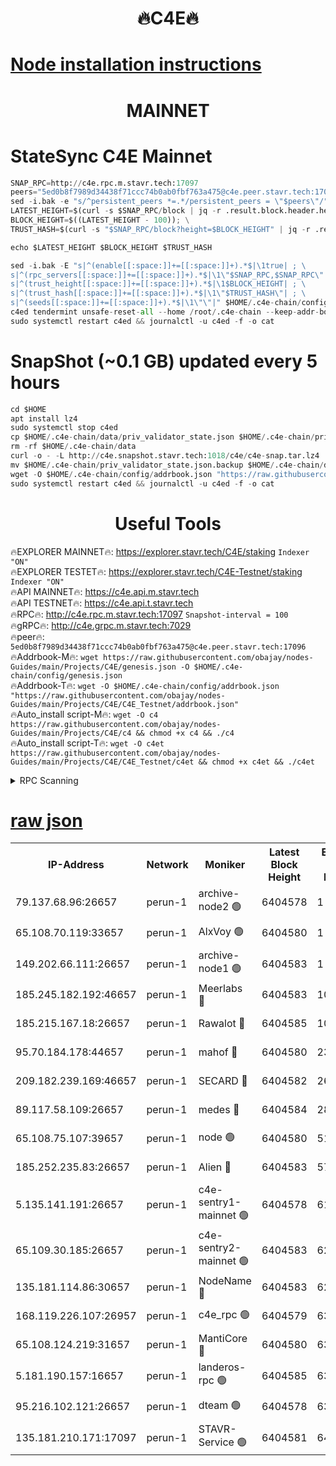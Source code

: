 <h1 align="center"> 🔥C4E🔥</h1>

[Node installation instructions](https://github.com/obajay/nodes-Guides/tree/main/Projects/C4E)
=

<h1 align="center"> MAINNET</h1>

# StateSync C4E Mainnet
```python
SNAP_RPC=http://c4e.rpc.m.stavr.tech:17097
peers="5ed0b8f7989d34438f71ccc74b0ab0fbf763a475@c4e.peer.stavr.tech:17096"
sed -i.bak -e "s/^persistent_peers *=.*/persistent_peers = \"$peers\"/" $HOME/.c4e-chain/config/config.toml
LATEST_HEIGHT=$(curl -s $SNAP_RPC/block | jq -r .result.block.header.height); \
BLOCK_HEIGHT=$((LATEST_HEIGHT - 100)); \
TRUST_HASH=$(curl -s "$SNAP_RPC/block?height=$BLOCK_HEIGHT" | jq -r .result.block_id.hash)

echo $LATEST_HEIGHT $BLOCK_HEIGHT $TRUST_HASH

sed -i.bak -E "s|^(enable[[:space:]]+=[[:space:]]+).*$|\1true| ; \
s|^(rpc_servers[[:space:]]+=[[:space:]]+).*$|\1\"$SNAP_RPC,$SNAP_RPC\"| ; \
s|^(trust_height[[:space:]]+=[[:space:]]+).*$|\1$BLOCK_HEIGHT| ; \
s|^(trust_hash[[:space:]]+=[[:space:]]+).*$|\1\"$TRUST_HASH\"| ; \
s|^(seeds[[:space:]]+=[[:space:]]+).*$|\1\"\"|" $HOME/.c4e-chain/config/config.toml
c4ed tendermint unsafe-reset-all --home /root/.c4e-chain --keep-addr-book
sudo systemctl restart c4ed && journalctl -u c4ed -f -o cat
```
# SnapShot (~0.1 GB) updated every 5 hours
```python
cd $HOME
apt install lz4
sudo systemctl stop c4ed
cp $HOME/.c4e-chain/data/priv_validator_state.json $HOME/.c4e-chain/priv_validator_state.json.backup
rm -rf $HOME/.c4e-chain/data
curl -o - -L http://c4e.snapshot.stavr.tech:1018/c4e/c4e-snap.tar.lz4 | lz4 -c -d - | tar -x -C $HOME/.c4e-chain --strip-components 2
mv $HOME/.c4e-chain/priv_validator_state.json.backup $HOME/.c4e-chain/data/priv_validator_state.json
wget -O $HOME/.c4e-chain/config/addrbook.json "https://raw.githubusercontent.com/obajay/nodes-Guides/main/Projects/C4E/addrbook.json"
sudo systemctl restart c4ed && journalctl -u c4ed -f -o cat
```
 <h1 align="center"> Useful Tools</h1>

🔥EXPLORER MAINNET🔥:  https://explorer.stavr.tech/C4E/staking            `Indexer "ON"` \
🔥EXPLORER TESTET🔥:   https://explorer.stavr.tech/C4E-Testnet/staking     `Indexer "ON"` \
🔥API MAINNET🔥:       https://c4e.api.m.stavr.tech \
🔥API TESTNET🔥:       https://c4e.api.t.stavr.tech \
🔥RPC🔥:               http://c4e.rpc.m.stavr.tech:17097                  `Snapshot-interval = 100` \
🔥gRPC🔥:              http://c4e.grpc.m.stavr.tech:7029 \
🔥peer🔥:              `5ed0b8f7989d34438f71ccc74b0ab0fbf763a475@c4e.peer.stavr.tech:17096` \
🔥Addrbook-M🔥:    ```wget https://raw.githubusercontent.com/obajay/nodes-Guides/main/Projects/C4E/genesis.json -O $HOME/.c4e-chain/config/genesis.json``` \
🔥Addrbook-T🔥:    ```wget -O $HOME/.c4e-chain/config/addrbook.json "https://raw.githubusercontent.com/obajay/nodes-Guides/main/Projects/C4E/C4E_Testnet/addrbook.json"``` \
🔥Auto_install script-M🔥: ```wget -O c4 https://raw.githubusercontent.com/obajay/nodes-Guides/main/Projects/C4E/c4 && chmod +x c4 && ./c4``` \
🔥Auto_install script-T🔥: ```wget -O c4et https://raw.githubusercontent.com/obajay/nodes-Guides/main/Projects/C4E/C4E_Testnet/c4et && chmod +x c4et && ./c4et```




<details>
<summary>RPC Scanning</summary>

<h2 align="center"> We scan nodes in real time every 4 hours. And we provide the final result of RPC endpoints.
We cannot influence the operation of these nodes in any way. </h2>


```python
If Voting Power is higher than 0 --> then the Node is a validator of the network and may be subject to attack and be a potential threat to the chain.
```
```python
We marked such validators with a red symbol
```

</details>

[raw json](https://rpc-check.c4e.stavr.tech/c4e/rpc-c4e-result.json)
=



<table><tr><th>IP-Address</th><th>Network</th><th>Moniker</th><th>Latest Block Height</th><th>Earliest Block Height</th><th>Catching Up</th><th>Tx Index</th><th>Voting Power</th><th>Scan Time</th></tr><tr><td>79.137.68.96:26657</td><td>perun-1</td><td>archive-node2 🟢</td><td>6404578</td><td>1</td><td>False</td><td>on</td><td>0</td><td>2023-12-22T23:00:15.766948741UTC</td></tr><tr><td>65.108.70.119:33657</td><td>perun-1</td><td>AlxVoy 🟢</td><td>6404580</td><td>1</td><td>False</td><td>on</td><td>0</td><td>2023-12-22T23:00:27.402116782UTC</td></tr><tr><td>149.202.66.111:26657</td><td>perun-1</td><td>archive-node1 🟢</td><td>6404583</td><td>1</td><td>False</td><td>on</td><td>0</td><td>2023-12-22T23:00:43.190000592UTC</td></tr><tr><td>185.245.182.192:46657</td><td>perun-1</td><td>Meerlabs 🔴</td><td>6404583</td><td>1051501</td><td>False</td><td>on</td><td>493550</td><td>2023-12-22T23:00:46.766604149UTC</td></tr><tr><td>185.215.167.18:26657</td><td>perun-1</td><td>Rawalot 🔴</td><td>6404585</td><td>1090501</td><td>False</td><td>on</td><td>579034</td><td>2023-12-22T23:00:58.143658783UTC</td></tr><tr><td>95.70.184.178:44657</td><td>perun-1</td><td>mahof 🔴</td><td>6404580</td><td>2342001</td><td>False</td><td>off</td><td>1357006</td><td>2023-12-22T23:00:27.058728053UTC</td></tr><tr><td>209.182.239.169:46657</td><td>perun-1</td><td>SECARD 🔴</td><td>6404582</td><td>2616101</td><td>False</td><td>off</td><td>675729</td><td>2023-12-22T23:00:40.752110257UTC</td></tr><tr><td>89.117.58.109:26657</td><td>perun-1</td><td>medes 🔴</td><td>6404584</td><td>2826001</td><td>False</td><td>off</td><td>471345</td><td>2023-12-22T23:00:53.164351447UTC</td></tr><tr><td>65.108.75.107:39657</td><td>perun-1</td><td>node 🟢</td><td>6404580</td><td>5198801</td><td>False</td><td>on</td><td>0</td><td>2023-12-22T23:00:29.863626532UTC</td></tr><tr><td>185.252.235.83:26657</td><td>perun-1</td><td>Alien 🔴</td><td>6404583</td><td>5736001</td><td>False</td><td>on</td><td>380508</td><td>2023-12-22T23:00:43.933804450UTC</td></tr><tr><td>5.135.141.191:26657</td><td>perun-1</td><td>c4e-sentry1-mainnet 🟢</td><td>6404578</td><td>6198001</td><td>False</td><td>on</td><td>0</td><td>2023-12-22T23:00:14.994091479UTC</td></tr><tr><td>65.109.30.185:26657</td><td>perun-1</td><td>c4e-sentry2-mainnet 🟢</td><td>6404583</td><td>6238301</td><td>False</td><td>on</td><td>0</td><td>2023-12-22T23:00:46.433262332UTC</td></tr><tr><td>135.181.114.86:30657</td><td>perun-1</td><td>NodeName 🔴</td><td>6404583</td><td>6284301</td><td>False</td><td>off</td><td>333717</td><td>2023-12-22T23:00:43.611940164UTC</td></tr><tr><td>168.119.226.107:26957</td><td>perun-1</td><td>c4e_rpc 🟢</td><td>6404579</td><td>6304579</td><td>False</td><td>on</td><td>0</td><td>2023-12-22T23:00:22.177279723UTC</td></tr><tr><td>65.108.124.219:31657</td><td>perun-1</td><td>MantiCore 🔴</td><td>6404580</td><td>6304580</td><td>False</td><td>off</td><td>837727</td><td>2023-12-22T23:00:26.661220444UTC</td></tr><tr><td>5.181.190.157:16657</td><td>perun-1</td><td>landeros-rpc 🟢</td><td>6404585</td><td>6393001</td><td>False</td><td>on</td><td>0</td><td>2023-12-22T23:00:57.689768639UTC</td></tr><tr><td>95.216.102.121:26657</td><td>perun-1</td><td>dteam 🟢</td><td>6404578</td><td>6397001</td><td>False</td><td>on</td><td>0</td><td>2023-12-22T23:00:15.444589966UTC</td></tr><tr><td>135.181.210.171:17097</td><td>perun-1</td><td>STAVR-Service 🟢</td><td>6404581</td><td>6402001</td><td>False</td><td>on</td><td>0</td><td>2023-12-22T23:00:32.265113678UTC</td></tr></table>
